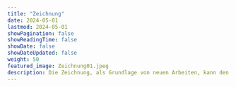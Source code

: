 ```yaml
---
title: "Zeichnung"
date: 2024-05-01
lastmod: 2024-05-01
showPagination: false
showReadingTime: false
showDate: false
showDateUpdated: false
weight: 50
featured_image: Zeichnung01.jpeg
description: Die Zeichnung, als Grundlage von neuen Arbeiten, kann den künstlerischen Prozess unterstützen. Formen und Farben lassen sich aber meist direkt am Objekt erfahren. Aus dem Grunde selten ein Plan zu einem Werk skizziert wird. Sie dient in ihrer Ausführung mit  Bleistift, Kohle, Kreide oder in Acryl gemalt eher der Befreiung der Gedanken. Sie öffnet Perspektiven und zeigt sich als Tor zu neuen Visionen.
---
```



